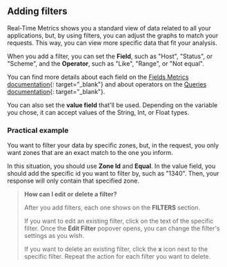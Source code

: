 ## Adding filters

Real-Time Metrics shows you a standard view of data related to all your applications, but, by using filters, you can adjust the graphs to match your requests. This way, you can view more specific data that fit your analysis.

When you add a filter, you can set the **Field**, such as "Host", "Status", or "Scheme", and the **Operator**, such as "Like", "Range", or "Not equal".

You can find more details about each field on the [Fields Metrics documentation](https://www.azion.com/en/documentation/products/graphql-api/features/metrics-fields/){: target="_blank"} and about operators on the [Queries documentation](https://www.azion.com/en/documentation/products/graphql-api-queries/#operators){: target="_blank"}.

You can also set the **value field** that'll be used. Depending on the variable you chose, it can accept values of the String, Int, or Float types.

### Practical example

You want to filter your data by specific zones, but, in the request, you only want zones that are an exact match to the one you inform.

In this situation, you should use **Zone Id** and **Equal**. In the value field, you should add the specific id you want to filter by, such as "1340". Then, your response will only contain that specified zone.

> **How can I edit or delete a filter?**
>
> After you add filters, each one shows on the **FILTERS** section.
>
> If you want to edit an existing filter, click on the text of the specific filter. Once the **Edit Filter** popover opens, you can change the filter's settings as you wish.
>
> If you want to delete an existing filter, click the **x** icon next to the specific filter. Repeat the action for each filter you want to delete.